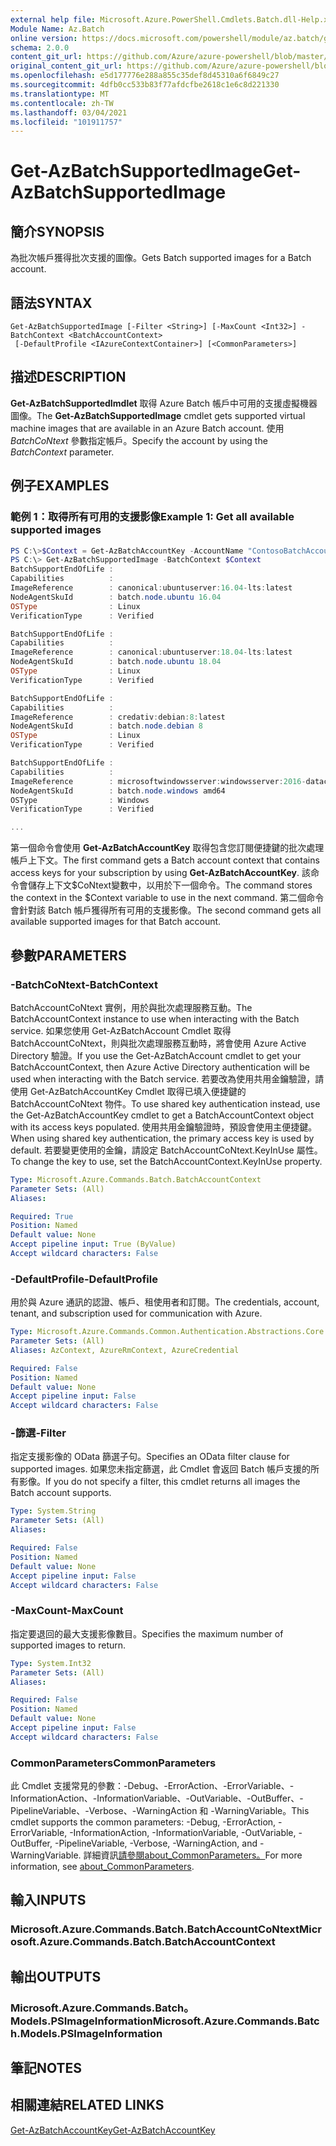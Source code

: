 ```yaml
---
external help file: Microsoft.Azure.PowerShell.Cmdlets.Batch.dll-Help.xml
Module Name: Az.Batch
online version: https://docs.microsoft.com/powershell/module/az.batch/get-azbatchsupportedimage.md
schema: 2.0.0
content_git_url: https://github.com/Azure/azure-powershell/blob/master/src/Batch/Batch/help/Get-AzBatchSupportedImage.md
original_content_git_url: https://github.com/Azure/azure-powershell/blob/master/src/Batch/Batch/help/Get-AzBatchSupportedImage.md
ms.openlocfilehash: e5d177776e288a855c35def8d45310a6f6849c27
ms.sourcegitcommit: 4dfb0cc533b83f77afdcfbe2618c1e6c8d221330
ms.translationtype: MT
ms.contentlocale: zh-TW
ms.lasthandoff: 03/04/2021
ms.locfileid: "101911757"
---
```

# <span data-ttu-id="e6d22-101">Get-AzBatchSupportedImage</span><span class="sxs-lookup"><span data-stu-id="e6d22-101">Get-AzBatchSupportedImage</span></span>

## <span data-ttu-id="e6d22-102">簡介</span><span class="sxs-lookup"><span data-stu-id="e6d22-102">SYNOPSIS</span></span>
<span data-ttu-id="e6d22-103">為批次帳戶獲得批次支援的圖像。</span><span class="sxs-lookup"><span data-stu-id="e6d22-103">Gets Batch supported images for a Batch account.</span></span>

## <span data-ttu-id="e6d22-104">語法</span><span class="sxs-lookup"><span data-stu-id="e6d22-104">SYNTAX</span></span>

```
Get-AzBatchSupportedImage [-Filter <String>] [-MaxCount <Int32>] -BatchContext <BatchAccountContext>
 [-DefaultProfile <IAzureContextContainer>] [<CommonParameters>]
```

## <span data-ttu-id="e6d22-105">描述</span><span class="sxs-lookup"><span data-stu-id="e6d22-105">DESCRIPTION</span></span>
<span data-ttu-id="e6d22-106">**Get-AzBatchSupportedImdlet** 取得 Azure Batch 帳戶中可用的支援虛擬機器圖像。</span><span class="sxs-lookup"><span data-stu-id="e6d22-106">The **Get-AzBatchSupportedImage** cmdlet gets supported virtual machine images that are available in an Azure Batch account.</span></span>
<span data-ttu-id="e6d22-107">使用 *BatchCoNtext* 參數指定帳戶。</span><span class="sxs-lookup"><span data-stu-id="e6d22-107">Specify the account by using the *BatchContext* parameter.</span></span>

## <span data-ttu-id="e6d22-108">例子</span><span class="sxs-lookup"><span data-stu-id="e6d22-108">EXAMPLES</span></span>

### <span data-ttu-id="e6d22-109">範例 1：取得所有可用的支援影像</span><span class="sxs-lookup"><span data-stu-id="e6d22-109">Example 1: Get all available supported images</span></span>

```powershell
PS C:\>$Context = Get-AzBatchAccountKey -AccountName "ContosoBatchAccount"
PS C:\> Get-AzBatchSupportedImage -BatchContext $Context
BatchSupportEndOfLife :
Capabilities          :
ImageReference        : canonical:ubuntuserver:16.04-lts:latest
NodeAgentSkuId        : batch.node.ubuntu 16.04
OSType                : Linux
VerificationType      : Verified

BatchSupportEndOfLife :
Capabilities          :
ImageReference        : canonical:ubuntuserver:18.04-lts:latest
NodeAgentSkuId        : batch.node.ubuntu 18.04
OSType                : Linux
VerificationType      : Verified

BatchSupportEndOfLife :
Capabilities          :
ImageReference        : credativ:debian:8:latest
NodeAgentSkuId        : batch.node.debian 8
OSType                : Linux
VerificationType      : Verified

BatchSupportEndOfLife :
Capabilities          :
ImageReference        : microsoftwindowsserver:windowsserver:2016-datacenter:latest
NodeAgentSkuId        : batch.node.windows amd64
OSType                : Windows
VerificationType      : Verified

...
```

<span data-ttu-id="e6d22-110">第一個命令會使用 **Get-AzBatchAccountKey** 取得包含您訂閱便捷鍵的批次處理帳戶上下文。</span><span class="sxs-lookup"><span data-stu-id="e6d22-110">The first command gets a Batch account context that contains access keys for your subscription by using **Get-AzBatchAccountKey**.</span></span>
<span data-ttu-id="e6d22-111">該命令會儲存上下文$CoNtext變數中，以用於下一個命令。</span><span class="sxs-lookup"><span data-stu-id="e6d22-111">The command stores the context in the $Context variable to use in the next command.</span></span>
<span data-ttu-id="e6d22-112">第二個命令會針對該 Batch 帳戶獲得所有可用的支援影像。</span><span class="sxs-lookup"><span data-stu-id="e6d22-112">The second command gets all available supported images for that Batch account.</span></span>

## <span data-ttu-id="e6d22-113">參數</span><span class="sxs-lookup"><span data-stu-id="e6d22-113">PARAMETERS</span></span>

### <span data-ttu-id="e6d22-114">-BatchCoNtext</span><span class="sxs-lookup"><span data-stu-id="e6d22-114">-BatchContext</span></span>
<span data-ttu-id="e6d22-115">BatchAccountCoNtext 實例，用於與批次處理服務互動。</span><span class="sxs-lookup"><span data-stu-id="e6d22-115">The BatchAccountContext instance to use when interacting with the Batch service.</span></span>
<span data-ttu-id="e6d22-116">如果您使用 Get-AzBatchAccount Cmdlet 取得 BatchAccountCoNtext，則與批次處理服務互動時，將會使用 Azure Active Directory 驗證。</span><span class="sxs-lookup"><span data-stu-id="e6d22-116">If you use the Get-AzBatchAccount cmdlet to get your BatchAccountContext, then Azure Active Directory authentication will be used when interacting with the Batch service.</span></span>
<span data-ttu-id="e6d22-117">若要改為使用共用金鑰驗證，請使用 Get-AzBatchAccountKey Cmdlet 取得已填入便捷鍵的 BatchAccountCoNtext 物件。</span><span class="sxs-lookup"><span data-stu-id="e6d22-117">To use shared key authentication instead, use the Get-AzBatchAccountKey cmdlet to get a BatchAccountContext object with its access keys populated.</span></span>
<span data-ttu-id="e6d22-118">使用共用金鑰驗證時，預設會使用主便捷鍵。</span><span class="sxs-lookup"><span data-stu-id="e6d22-118">When using shared key authentication, the primary access key is used by default.</span></span>
<span data-ttu-id="e6d22-119">若要變更使用的金鑰，請設定 BatchAccountCoNtext.KeyInUse 屬性。</span><span class="sxs-lookup"><span data-stu-id="e6d22-119">To change the key to use, set the BatchAccountContext.KeyInUse property.</span></span>

```yaml
Type: Microsoft.Azure.Commands.Batch.BatchAccountContext
Parameter Sets: (All)
Aliases:

Required: True
Position: Named
Default value: None
Accept pipeline input: True (ByValue)
Accept wildcard characters: False
```

### <span data-ttu-id="e6d22-120">-DefaultProfile</span><span class="sxs-lookup"><span data-stu-id="e6d22-120">-DefaultProfile</span></span>
<span data-ttu-id="e6d22-121">用於與 Azure 通訊的認證、帳戶、租使用者和訂閱。</span><span class="sxs-lookup"><span data-stu-id="e6d22-121">The credentials, account, tenant, and subscription used for communication with Azure.</span></span>

```yaml
Type: Microsoft.Azure.Commands.Common.Authentication.Abstractions.Core.IAzureContextContainer
Parameter Sets: (All)
Aliases: AzContext, AzureRmContext, AzureCredential

Required: False
Position: Named
Default value: None
Accept pipeline input: False
Accept wildcard characters: False
```

### <span data-ttu-id="e6d22-122">-篩選</span><span class="sxs-lookup"><span data-stu-id="e6d22-122">-Filter</span></span>
<span data-ttu-id="e6d22-123">指定支援影像的 OData 篩選子句。</span><span class="sxs-lookup"><span data-stu-id="e6d22-123">Specifies an OData filter clause for supported images.</span></span>
<span data-ttu-id="e6d22-124">如果您未指定篩選，此 Cmdlet 會返回 Batch 帳戶支援的所有影像。</span><span class="sxs-lookup"><span data-stu-id="e6d22-124">If you do not specify a filter, this cmdlet returns all images the Batch account supports.</span></span>

```yaml
Type: System.String
Parameter Sets: (All)
Aliases:

Required: False
Position: Named
Default value: None
Accept pipeline input: False
Accept wildcard characters: False
```

### <span data-ttu-id="e6d22-125">-MaxCount</span><span class="sxs-lookup"><span data-stu-id="e6d22-125">-MaxCount</span></span>
<span data-ttu-id="e6d22-126">指定要退回的最大支援影像數目。</span><span class="sxs-lookup"><span data-stu-id="e6d22-126">Specifies the maximum number of supported images to return.</span></span>

```yaml
Type: System.Int32
Parameter Sets: (All)
Aliases:

Required: False
Position: Named
Default value: None
Accept pipeline input: False
Accept wildcard characters: False
```

### <span data-ttu-id="e6d22-127">CommonParameters</span><span class="sxs-lookup"><span data-stu-id="e6d22-127">CommonParameters</span></span>
<span data-ttu-id="e6d22-128">此 Cmdlet 支援常見的參數：-Debug、-ErrorAction、-ErrorVariable、-InformationAction、-InformationVariable、-OutVariable、-OutBuffer、-PipelineVariable、-Verbose、-WarningAction 和 -WarningVariable。</span><span class="sxs-lookup"><span data-stu-id="e6d22-128">This cmdlet supports the common parameters: -Debug, -ErrorAction, -ErrorVariable, -InformationAction, -InformationVariable, -OutVariable, -OutBuffer, -PipelineVariable, -Verbose, -WarningAction, and -WarningVariable.</span></span> <span data-ttu-id="e6d22-129">詳細資訊[請參閱about_CommonParameters。](http://go.microsoft.com/fwlink/?LinkID=113216)</span><span class="sxs-lookup"><span data-stu-id="e6d22-129">For more information, see [about_CommonParameters](http://go.microsoft.com/fwlink/?LinkID=113216).</span></span>

## <span data-ttu-id="e6d22-130">輸入</span><span class="sxs-lookup"><span data-stu-id="e6d22-130">INPUTS</span></span>

### <span data-ttu-id="e6d22-131">Microsoft.Azure.Commands.Batch.BatchAccountCoNtext</span><span class="sxs-lookup"><span data-stu-id="e6d22-131">Microsoft.Azure.Commands.Batch.BatchAccountContext</span></span>

## <span data-ttu-id="e6d22-132">輸出</span><span class="sxs-lookup"><span data-stu-id="e6d22-132">OUTPUTS</span></span>

### <span data-ttu-id="e6d22-133">Microsoft.Azure.Commands.Batch。Models.PSImageInformation</span><span class="sxs-lookup"><span data-stu-id="e6d22-133">Microsoft.Azure.Commands.Batch.Models.PSImageInformation</span></span>

## <span data-ttu-id="e6d22-134">筆記</span><span class="sxs-lookup"><span data-stu-id="e6d22-134">NOTES</span></span>

## <span data-ttu-id="e6d22-135">相關連結</span><span class="sxs-lookup"><span data-stu-id="e6d22-135">RELATED LINKS</span></span>

[<span data-ttu-id="e6d22-136">Get-AzBatchAccountKey</span><span class="sxs-lookup"><span data-stu-id="e6d22-136">Get-AzBatchAccountKey</span></span>](./Get-AzBatchAccountKey.md)